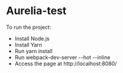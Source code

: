 # Aurelia-test

To run the project:

- Install Node.js
- Install Yarn
- Run yarn install
- Run webpack-dev-server --hot --inline
- Access the page at http://localhost:8080/
